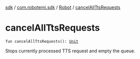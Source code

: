 [sdk](../../index.md) / [com.robotemi.sdk](../index.md) / [Robot](index.md) / [cancelAllTtsRequests](./cancel-all-tts-requests.md)

# cancelAllTtsRequests

`fun cancelAllTtsRequests(): `[`Unit`](https://kotlinlang.org/api/latest/jvm/stdlib/kotlin/-unit/index.html)

Stops currently processed TTS request and empty the queue.


